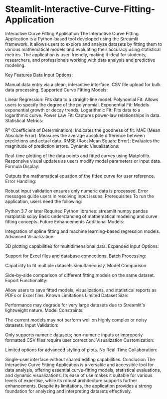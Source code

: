 # Steamlit-Interactive-Curve-Fitting-Application

Interactive Curve Fitting Application
The Interactive Curve Fitting Application is a Python-based tool developed using the Streamlit framework. It allows users to explore and analyze datasets by fitting them to various mathematical models and evaluating their accuracy using statistical metrics. The application is user-friendly, making it ideal for students, researchers, and professionals working with data analysis and predictive modeling.

Key Features
Data Input Options:

Manual data entry via a clean, interactive interface.
CSV file upload for bulk data processing.
Supported Curve Fitting Models:

Linear Regression: Fits data to a straight-line model.
Polynomial Fit: Allows users to specify the degree of the polynomial.
Exponential Fit: Models exponential growth or decay trends.
Logarithmic Fit: Fits data to a logarithmic curve.
Power Law Fit: Captures power-law relationships in data.
Statistical Metrics:

R² (Coefficient of Determination): Indicates the goodness of fit.
MAE (Mean Absolute Error): Measures the average absolute difference between predictions and actual data.
RMSE (Root Mean Square Error): Evaluates the magnitude of prediction errors.
Dynamic Visualizations:

Real-time plotting of the data points and fitted curves using Matplotlib.
Responsive visual updates as users modify model parameters or input data.
Formula Display:

Outputs the mathematical equation of the fitted curve for user reference.
Error Handling:

Robust input validation ensures only numeric data is processed.
Error messages guide users in resolving input issues.
Prerequisites
To run the application, users need the following:

Python 3.7 or later
Required Python libraries:
streamlit
numpy
pandas
matplotlib
scipy
Basic understanding of mathematical modeling and curve fitting concepts.
Future Enhancements
Additional Models:

Integration of spline fitting and machine learning-based regression models.
Advanced Visualization:

3D plotting capabilities for multidimensional data.
Expanded Input Options:

Support for Excel files and database connections.
Batch Processing:

Capability to fit multiple datasets simultaneously.
Model Comparison:

Side-by-side comparison of different fitting models on the same dataset.
Export Functionality:

Allow users to save fitted models, visualizations, and statistical reports as PDFs or Excel files.
Known Limitations
Limited Dataset Size:

Performance may degrade for very large datasets due to Streamlit's lightweight nature.
Model Constraints:

The current models may not perform well on highly complex or noisy datasets.
Input Validation:

Only supports numeric datasets; non-numeric inputs or improperly formatted CSV files require user correction.
Visualization Customization:

Limited options for advanced styling of plots.
No Real-Time Collaboration:

Single-user interface without shared editing capabilities.
Conclusion
The Interactive Curve Fitting Application is a versatile and accessible tool for data analysis, offering essential curve-fitting models, statistical evaluations, and dynamic visualizations. Its ease of use makes it suitable for various levels of expertise, while its robust architecture supports further enhancements. Despite its limitations, the application provides a strong foundation for analyzing and interpreting datasets effectively.
